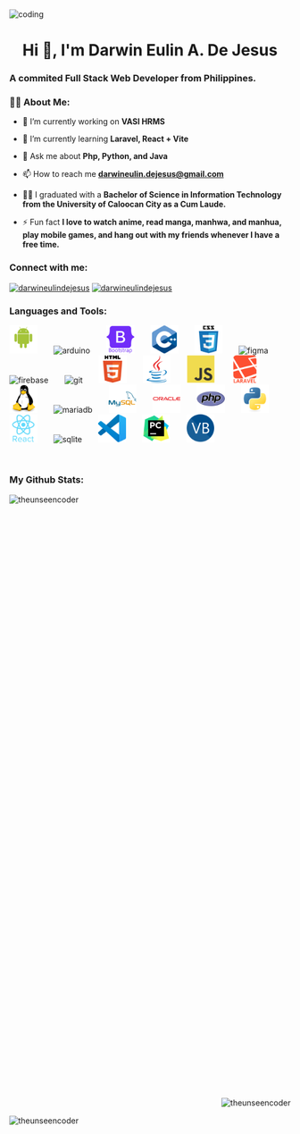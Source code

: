 
<img align="center" alt="coding" width="1080px" src="https://user-images.githubusercontent.com/74038190/225813708-98b745f2-7d22-48cf-9150-083f1b00d6c9.gif">
<h1 align="center">Hi 👋, I'm Darwin Eulin A. De Jesus</h1>
<h3>A commited Full Stack Web Developer from Philippines.</h3>

<h3>👨‍💼 About Me:</h3>

- 🔭 I’m currently working on **VASI HRMS**

- 🌱 I’m currently learning **Laravel, React + Vite**

- 💬 Ask me about **Php, Python, and Java**

- 📫 How to reach me **darwineulin.dejesus@gmail.com**

- 👨‍🎓 I graduated with a **Bachelor of Science in Information Technology from the University of Caloocan City as a Cum Laude.**

- ⚡ Fun fact **I love to watch anime, read manga, manhwa, and manhua, play mobile games, and hang out with my friends whenever I have a free time.**

<h3 align="left">Connect with me:</h3>
<p align="left">
<a href="https://fb.com/darwineulindejesus" target="blank"><img align="center" src="https://raw.githubusercontent.com/rahuldkjain/github-profile-readme-generator/master/src/images/icons/Social/facebook.svg" alt="darwineulindejesus" height="30" width="40" /></a>
<a href="https://fb.com/darwineulindejesus" target="blank"><img align="center" src="https://raw.githubusercontent.com/rahuldkjain/github-profile-readme-generator/master/src/images/icons/Social/facebook.svg" alt="darwineulindejesus" height="30" width="40" /></a>
</p>

<h3 align="left">Languages and Tools:</h3>
<p align="left">
  <a href="https://developer.android.com" target="_blank" rel="noreferrer" style="text-decoration: none; margin-right: 25px; border: none; outline: none;"><img src="https://raw.githubusercontent.com/devicons/devicon/master/icons/android/android-original-wordmark.svg" alt="android" width="50" height="50"/></a>
  <a href="https://www.arduino.cc/" target="_blank" rel="noreferrer" style="text-decoration: none; margin-right: 25px; border: none; outline: none;"><img src="https://cdn.worldvectorlogo.com/logos/arduino-1.svg" alt="arduino" width="50" height="50"/></a>
  <a href="https://getbootstrap.com" target="_blank" rel="noreferrer" style="text-decoration: none; margin-right: 25px; border: none; outline: none;"><img src="https://raw.githubusercontent.com/devicons/devicon/master/icons/bootstrap/bootstrap-plain-wordmark.svg" alt="bootstrap" width="50" height="50"/></a>
  <a href="https://www.w3schools.com/cpp/" target="_blank" rel="noreferrer" style="text-decoration: none; margin-right: 25px; border: none; outline: none;"><img src="https://raw.githubusercontent.com/devicons/devicon/master/icons/cplusplus/cplusplus-original.svg" alt="cplusplus" width="50" height="50"/></a>
  <a href="https://www.w3schools.com/css/" target="_blank" rel="noreferrer" style="text-decoration: none; margin-right: 25px; border: none; outline: none;"><img src="https://raw.githubusercontent.com/devicons/devicon/master/icons/css3/css3-original-wordmark.svg" alt="css3" width="50" height="50"/></a>
  <a href="https://www.figma.com/" target="_blank" rel="noreferrer" style="text-decoration: none; margin-right: 25px; border: none; outline: none;"><img src="https://www.vectorlogo.zone/logos/figma/figma-icon.svg" alt="figma" width="50" height="50"/></a>
  <a href="https://firebase.google.com/" target="_blank" rel="noreferrer" style="text-decoration: none; margin-right: 25px; border: none; outline: none;"><img src="https://www.vectorlogo.zone/logos/firebase/firebase-icon.svg" alt="firebase" width="50" height="50"/></a>
  <a href="https://git-scm.com/" target="_blank" rel="noreferrer" style="text-decoration: none; margin-right: 25px; border: none; outline: none;"><img src="https://www.vectorlogo.zone/logos/git-scm/git-scm-icon.svg" alt="git" width="50" height="50"/></a>
  <a href="https://www.w3.org/html/" target="_blank" rel="noreferrer" style="text-decoration: none; margin-right: 25px; border: none; outline: none;"><img src="https://raw.githubusercontent.com/devicons/devicon/master/icons/html5/html5-original-wordmark.svg" alt="html5" width="50" height="50"/></a>
  <a href="https://www.java.com" target="_blank" rel="noreferrer" style="text-decoration: none; margin-right: 25px; border: none; outline: none;"><img src="https://raw.githubusercontent.com/devicons/devicon/master/icons/java/java-original.svg" alt="java" width="50" height="50"/></a>
  <a href="https://developer.mozilla.org/en-US/docs/Web/JavaScript" target="_blank" rel="noreferrer" style="text-decoration: none; margin-right: 25px; border: none; outline: none;"><img src="https://raw.githubusercontent.com/devicons/devicon/master/icons/javascript/javascript-original.svg" alt="javascript" width="50" height="50"/></a>
  <a href="https://laravel.com/" target="_blank" rel="noreferrer" style="text-decoration: none; margin-right: 25px; border: none; outline: none;"><img src="https://raw.githubusercontent.com/devicons/devicon/master/icons/laravel/laravel-plain-wordmark.svg" alt="laravel" width="50" height="50"/></a>
  <a href="https://www.linux.org/" target="_blank" rel="noreferrer" style="text-decoration: none; margin-right: 25px; border: none; outline: none;"><img src="https://raw.githubusercontent.com/devicons/devicon/master/icons/linux/linux-original.svg" alt="linux" width="50" height="50"/></a>
  <a href="https://mariadb.org/" target="_blank" rel="noreferrer" style="text-decoration: none; margin-right: 25px; border: none; outline: none;"><img src="https://www.vectorlogo.zone/logos/mariadb/mariadb-icon.svg" alt="mariadb" width="50" height="50"/></a>
  <a href="https://www.mysql.com/" target="_blank" rel="noreferrer" style="text-decoration: none; margin-right: 25px; border: none; outline: none;"><img src="https://raw.githubusercontent.com/devicons/devicon/master/icons/mysql/mysql-original-wordmark.svg" alt="mysql" width="50" height="50"/></a>
  <a href="https://www.oracle.com/" target="_blank" rel="noreferrer" style="text-decoration: none; margin-right: 25px; border: none; outline: none;"><img src="https://raw.githubusercontent.com/devicons/devicon/master/icons/oracle/oracle-original.svg" alt="oracle" width="50" height="50"/></a>
  <a href="https://www.php.net" target="_blank" rel="noreferrer" style="text-decoration: none; margin-right: 25px; border: none; outline: none;"><img src="https://raw.githubusercontent.com/devicons/devicon/master/icons/php/php-original.svg" alt="php" width="50" height="50"/></a>
  <a href="https://www.python.org" target="_blank" rel="noreferrer" style="text-decoration: none; margin-right: 25px; border: none; outline: none;"><img src="https://raw.githubusercontent.com/devicons/devicon/master/icons/python/python-original.svg" alt="python" width="50" height="50"/></a>
  <a href="https://reactjs.org/" target="_blank" rel="noreferrer" style="text-decoration: none; margin-right: 25px; border: none; outline: none;"><img src="https://raw.githubusercontent.com/devicons/devicon/master/icons/react/react-original-wordmark.svg" alt="react" width="50" height="50"/></a>
  <a href="https://www.sqlite.org/" target="_blank" rel="noreferrer" style="text-decoration: none; margin-right: 25px; border: none; outline: none;"><img src="https://www.vectorlogo.zone/logos/sqlite/sqlite-icon.svg" alt="sqlite" width="50" height="50"/></a>
  <a href="https://code.visualstudio.com/" target="_blank" rel="noreferrer" style="text-decoration: none; margin-right: 25px; border: none; outline: none;"><img src="https://raw.githubusercontent.com/devicons/devicon/master/icons/vscode/vscode-original.svg" alt="vscode" width="50" height="50"/></a>
  <a href="https://www.jetbrains.com/pycharm/" target="_blank" rel="noreferrer" style="text-decoration: none; margin-right: 25px; border: none; outline: none;"><img src="https://raw.githubusercontent.com/devicons/devicon/master/icons/pycharm/pycharm-original.svg" alt="pycharm" width="50" height="50"/></a>
  <a href="https://docs.microsoft.com/en-us/dotnet/visual-basic/" target="_blank" rel="noreferrer" style="text-decoration: none; margin-right: 25px; border: none; outline: none;"><img src="https://raw.githubusercontent.com/devicons/devicon/master/icons/visualbasic/visualbasic-original.svg" alt="visualbasic" width="50" height="50"/></a>
</p>

<br>
<h3>My Github Stats:</h3>
<p><img align="left" width="1080" height="1080" src="https://github-readme-stats.vercel.app/api/top-langs?username=theunseencoder&show_icons=true&locale=en&layout=compact" alt="theunseencoder" /></p>

<p>&nbsp;<img align="right" src="https://github-readme-stats.vercel.app/api?username=theunseencoder&show_icons=true&locale=en" alt="theunseencoder" /></p>

<p><img align="center" src="https://github-readme-streak-stats.herokuapp.com/?user=theunseencoder&" alt="theunseencoder" /></p>
